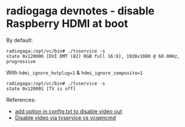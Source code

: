 # radiogaga devnotes - disable Raspberry HDMI at boot

By default:

```
radiogaga:/opt/vc/bin# ./tvservice -s
state 0x120006 [DVI DMT (82) RGB full 16:9], 1920x1080 @ 60.00Hz, progressive
```

With ```hdmi_ignore_hotplug=1``` & ```hdmi_ignore_composite=1```

```
radiogaga:/opt/vc/bin# ./tvservice -s
state 0x120001 [TV is off]
```

References:

* [add option in config.txt to disable video out](https://github.com/raspberrypi/firmware/issues/352#issuecomment-169455388)
* [Disable video via tvservice vs vcgencmd](https://github.com/raspberrypi/userland/issues/447)
